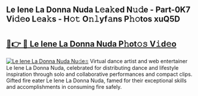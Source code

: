 ## Le Iene La Donna Nuda L𝚎a𝚔ed N𝚞𝚍e - Part-0K7 Vi𝚍𝚎o L𝚎a𝚔s - H𝚘𝚝 O𝚗𝚕yf𝚊ns P𝚑𝚘tos xuQ5D

# <h2><a href="http://kf9aggd.oniu.top/?m=Le+Iene+La+Donna+Nuda">🔗👉 🔴 Le Iene La Donna Nuda P𝚑ot𝚘𝚜 V𝚒d𝚎o</a></h2>

[![Le Iene La Donna Nuda Nu𝚍e𝚜](https://i.imgur.com/0qMVB7G.gif)](http://kf9aggd.oniu.top/?m=Le+Iene+La+Donna+Nuda)
Virtual dance artist and web entertainer Le Iene La Donna Nuda, celebrated for distributing dance and lifestyle inspiration through solo and collaborative performances and compact clips. Gifted fire eater Le Iene La Donna Nuda, famed for their exceptional skills and accomplishments in consuming fire safely.  
